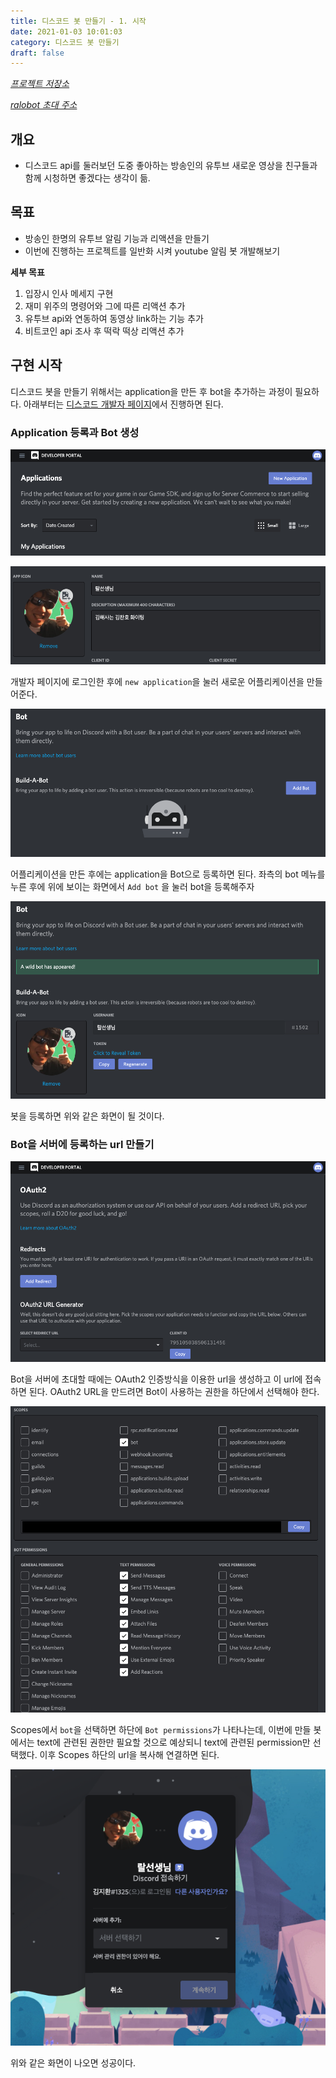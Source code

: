 ```yaml
---
title: 디스코드 봇 만들기 - 1. 시작
date: 2021-01-03 10:01:03
category: 디스코드 봇 만들기
draft: false
---
```


[*프로젝트 저장소*](https://github.com/veatoriche/ralobot)

[*ralobot 초대 주소*](https://discord.com/api/oauth2/authorize?client_id=795105038506131456&permissions=522304&scope=bot)

## 개요

- 디스코드 api를 둘러보던 도중 좋아하는 방송인의 유투브 새로운 영상을 친구들과 함께 시청하면 좋겠다는 생각이 듦.

## 목표

- 방송인 한명의 유투브 알림 기능과 리액션을 만들기
- 이번에 진행하는 프로젝트를 일반화 시켜 youtube 알림 봇 개발해보기

**세부 목표**
1. 입장시 인사 메세지 구현
2. 재미 위주의 명령어와 그에 따른 리액션 추가
3. 유투브 api와 연동하여 동영상 link하는 기능 추가
4. 비트코인 api 조사 후 떡락 떡상 리액션 추가

## 구현 시작

디스코드 봇을 만들기 위해서는 application을 만든 후 bot을 추가하는 과정이 필요하다. 아래부터는 [디스코드 개발자 페이지](https://discord.com/developers/application)에서 진행하면 된다.

### Application 등록과 Bot 생성

![](./images/2021-01-03-11-03-23.png)

![](./images/2021-01-03-11-04-46.png)

개발자 페이지에 로그인한 후에 `new application`을 눌러 새로운 어플리케이션을 만들어준다. 

![](./images/2021-01-03-11-14-32.png)

어플리케이션을 만든 후에는 application을 Bot으로 등록하면 된다. 좌측의 bot 메뉴를 누른 후에 위에 보이는 화면에서 `Add bot` 을 눌러 bot을 등록해주자

![](./images/2021-01-03-11-14-51.png)

봇을 등록하면 위와 같은 화면이 될 것이다.

### Bot을 서버에 등록하는 url 만들기

![](./images/2021-01-03-11-06-36.png)

Bot을 서버에 초대할 때에는 OAuth2 인증방식을 이용한 url을 생성하고 이 url에 접속하면 된다. OAuth2 URL을 만드려면 Bot이 사용하는 권한을 하단에서 선택해야 한다.

![](./images/2021-01-03-11-09-22.png)

Scopes에서 `bot`을 선택하면 하단에 `Bot permissions`가 나타나는데, 이번에 만들 봇에서는 text에 관련된 권한만 필요할 것으로 예상되니 text에 관련된 permission만 선택했다. 이후 Scopes 하단의 url을 복사해 연결하면 된다.

![](./images/2021-01-03-11-16-32.png)

위와 같은 화면이 나오면 성공이다.
